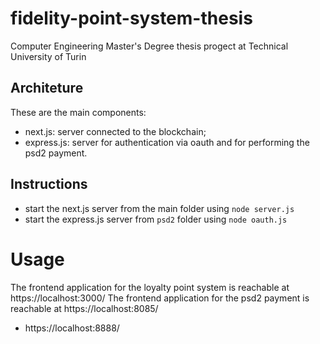 # fidelity-point-system-thesis
Computer Engineering Master's Degree thesis progect at Technical University of Turin

## Architeture
These are the main components:
- next.js: server connected to the blockchain;
- express.js: server for authentication via oauth and for performing the psd2 payment.

## Instructions
- start the next.js server from the main folder using `node server.js`
- start the express.js server from `psd2` folder using `node oauth.js`

# Usage
The frontend application for the loyalty point system is reachable at https://localhost:3000/
The frontend application for the psd2 payment is reachable at https://localhost:8085/
- https://localhost:8888/

